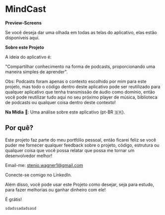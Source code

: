# MindCast

**Preview-Screens**

Se você deseja dar uma olhada em todas as telas do aplicativo, elas estão disponíveis aqui.

**Sobre este Projeto**

A ideia do aplicativo é:

"Compartilhar conhecimento na forma de podcasts, proporcionando uma maneira simples de aprender".

Obs: Podcasts foram apenas o contexto escolhido por mim para este projeto, mas todo o código dentro deste aplicativo pode ser reutilizado para qualquer aplicativo que tenha transmissão de áudio como domínio, então você pode reutilizar tudo aqui no seu próximo player de música, biblioteca de podcasts ou qualquer coisa dentro deste contexto!

**Na Mídia** 🤩: Uma análise sobre este aplicativo (pt-BR 🇧🇷).

## **Por quê?**

Este projeto faz parte do meu portfólio pessoal, então ficarei feliz se você puder me fornecer qualquer feedback sobre o projeto, código, estrutura ou qualquer coisa que você possa relatar que possa me tornar um desenvolvedor melhor!

Email-me: stenio.wagner1@gmail.com

Conecte-se comigo no LinkedIn.

Além disso, você pode usar este Projeto como desejar, seja para estudo, para fazer melhorias ou ganhar dinheiro com ele!

É grátis!

```html
sdadssadadsasd
``` 

